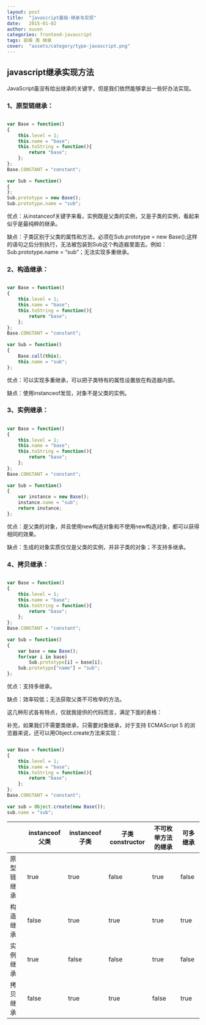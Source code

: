 ```yaml
---
layout: post
title:  "javascript基础-继承与实现"
date:   2015-01-02
author: ouven
categories: frontend-javascript
tags: 前端 类 继承
cover:  "assets/category/type-javascript.png"
---
```


## javascript继承实现方法

JavaScript虽没有给出继承的关键字，但是我们依然能够拿出一些好办法实现。

### 1、原型链继承：

```javascript

var Base = function()  
{  
    this.level = 1;  
    this.name = "base";  
    this.toString = function(){  
        return "base";  
    };  
};  
Base.CONSTANT = "constant";  
   
var Sub = function()  
{  
};  
Sub.prototype = new Base();  
Sub.prototype.name = "sub";

```

优点：从instanceof关键字来看，实例既是父类的实例，又是子类的实例，看起来似乎是最纯粹的继承。

缺点：子类区别于父类的属性和方法，必须在Sub.prototype = new Base();这样的语句之后分别执行，无法被包装到Sub这个构造器里面去。例如：Sub.prototype.name = “sub”；无法实现多重继承。

### 2、构造继承：

```javascript

var Base = function()  
{  
    this.level = 1;  
    this.name = "base";  
    this.toString = function(){  
        return "base";  
    };  
};  
Base.CONSTANT = "constant";  
   
var Sub = function()  
{  
    Base.call(this);  
    this.name = "sub";  
};

```

优点：可以实现多重继承，可以把子类特有的属性设置放在构造器内部。

缺点：使用instanceof发现，对象不是父类的实例。

### 3、实例继承：

```javascript

var Base = function()  
{  
    this.level = 1;  
    this.name = "base";  
    this.toString = function(){  
        return "base";  
    };  
};  
Base.CONSTANT = "constant";  
   
var Sub = function()  
{  
    var instance = new Base();  
    instance.name = "sub";  
    return instance;  
};

```

优点：是父类的对象，并且使用new构造对象和不使用new构造对象，都可以获得相同的效果。

缺点：生成的对象实质仅仅是父类的实例，并非子类的对象；不支持多继承。

### 4、拷贝继承：

```javascript

var Base = function()  
{  
    this.level = 1;  
    this.name = "base";  
    this.toString = function(){  
        return "base";  
    };  
};  
Base.CONSTANT = "constant";  
   
var Sub = function()  
{  
    var base = new Base();  
    for(var i in base)  
        Sub.prototype[i] = base[i];
    Sub.prototype["name"] = "sub";
};

```

优点：支持多继承。

缺点：效率较低；无法获取父类不可枚举的方法。

这几种形式各有特点，仅就我提供的代码而言，满足下面的表格：

补充，如果我们不需要类继承，只需要对象继承，对于支持 ECMAScript 5 的浏览器来说，还可以用Object.create方法来实现：

```javascript

var Base = function()  
{  
    this.level = 1;  
    this.name = "base";  
    this.toString = function(){  
        return "base";  
    };  
};  
Base.CONSTANT = "constant";  
   
var sub = Object.create(new Base());  
sub.name = "sub";

```

||instanceof 父类|instanceof子类|子类constructor|不可枚举方法的继承|可多继承|
|---|---|---|---|---|---|
|原型链继承|true|true|false|true|false|
|构造继承|false|true|true|true|true|
|实例继承|true|false|false|true|false|
|拷贝继承|false|true|true|false|true|
